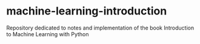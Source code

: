 # machine-learning-introduction
Repository dedicated to notes and implementation of the book Introduction to Machine Learning with Python
